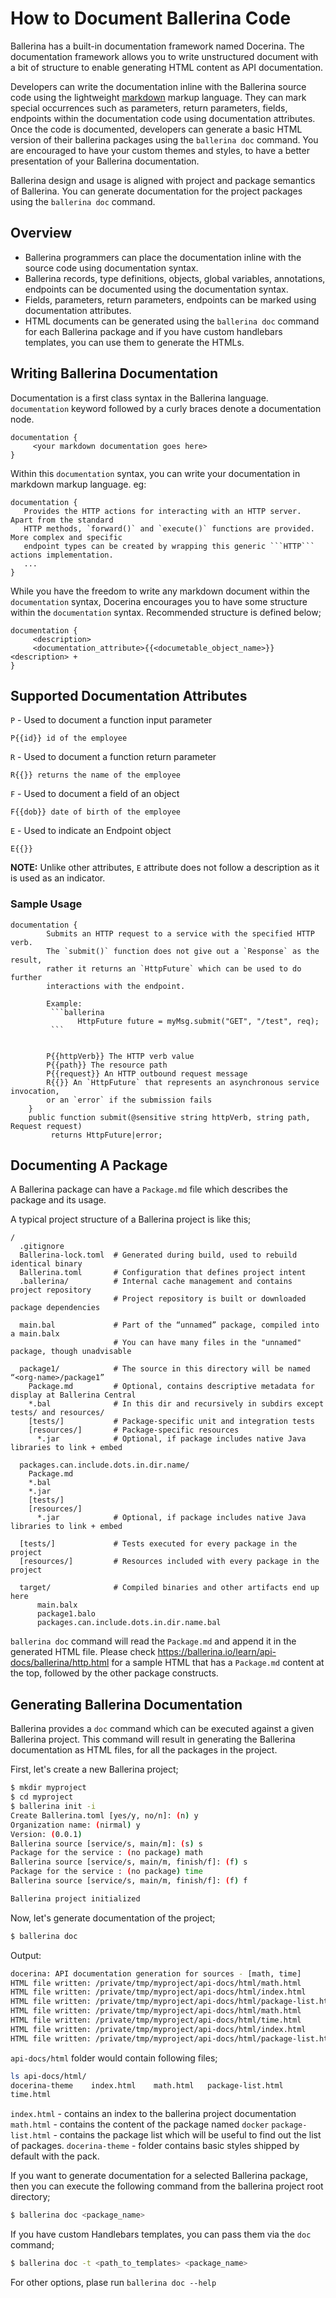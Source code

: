 # How to Document Ballerina Code

Ballerina has a built-in documentation framework named Docerina. The documentation framework allows you to write unstructured document with a bit of structure to enable generating HTML content as API documentation.

Developers can write the documentation inline with the Ballerina source code using the lightweight [markdown](https://en.wikipedia.org/wiki/Markdown) markup language. They can mark special occurrences such as parameters, return parameters, fields, endpoints within the documentation code using documentation attributes. Once the code is documented, developers can generate a basic HTML version of their ballerina packages using the `ballerina doc` command. You are encouraged to have your custom themes and styles, to have a better presentation of your Ballerina documentation. 

Ballerina design and usage is aligned with project and package semantics of Ballerina. You can generate documentation for the project packages using the ``ballerina doc`` command.


 ## Overview
* Ballerina programmers can place the documentation inline with the source code using documentation syntax.
* Ballerina records, type definitions, objects, global variables, annotations, endpoints can be documented using the documentation syntax.
* Fields, parameters, return parameters, endpoints can be marked using documentation attributes.
* HTML documents can be generated using the ``ballerina doc`` command for each Ballerina package and if you have custom handlebars templates, you can use them to generate the HTMLs.

## Writing Ballerina Documentation

Documentation is a first class syntax in the Ballerina language. ```documentation``` keyword followed by a curly braces denote a documentation node.

```
documentation {
     <your markdown documentation goes here>
}
```
Within this ```documentation``` syntax, you can write your documentation in markdown markup language.
eg:
```
documentation {
   Provides the HTTP actions for interacting with an HTTP server. Apart from the standard 
   HTTP methods, `forward()` and `execute()` functions are provided. More complex and specific 
   endpoint types can be created by wrapping this generic ```HTTP``` actions implementation.
   ...
}
```
While you have the freedom to write any markdown document within the `documentation` syntax, Docerina encourages you to have some structure within the `documentation` syntax. Recommended structure is defined below;

```
documentation {
     <description>
     <documentation_attribute>{{<documetable_object_name>}} <description> +
}
```

## Supported Documentation Attributes

`P` - Used to document a function input parameter
```
P{{id}} id of the employee
```
`R` - Used to document a function return parameter
```
R{{}} returns the name of the employee
```
`F` - Used to document a field of an object
```
F{{dob}} date of birth of the employee
```
`E` - Used to indicate an Endpoint object
```
E{{}}
```
**NOTE:** Unlike other attributes, `E` attribute does not follow a description as it is used as an indicator.


### Sample Usage

```ballerina
documentation {
        Submits an HTTP request to a service with the specified HTTP verb.
        The `submit()` function does not give out a `Response` as the result,
        rather it returns an `HttpFuture` which can be used to do further 
        interactions with the endpoint.
        
        Example:
         ```ballerina
               HttpFuture future = myMsg.submit("GET", "/test", req);
         ```


        P{{httpVerb}} The HTTP verb value
        P{{path}} The resource path
        P{{request}} An HTTP outbound request message
        R{{}} An `HttpFuture` that represents an asynchronous service invocation, 
        or an `error` if the submission fails
    }
    public function submit(@sensitive string httpVerb, string path, Request request) 
         returns HttpFuture|error;
```

## Documenting A Package

A Ballerina package can have a `Package.md` file which describes the package and its usage.

A typical project structure of a Ballerina project is like this;
```
/
  .gitignore
  Ballerina-lock.toml  # Generated during build, used to rebuild identical binary
  Ballerina.toml       # Configuration that defines project intent
  .ballerina/          # Internal cache management and contains project repository
                       # Project repository is built or downloaded package dependencies

  main.bal             # Part of the “unnamed” package, compiled into a main.balx
                       # You can have many files in the "unnamed" package, though unadvisable

  package1/            # The source in this directory will be named “<org-name>/package1” 
    Package.md         # Optional, contains descriptive metadata for display at Ballerina Central
    *.bal              # In this dir and recursively in subdirs except tests/ and resources/
    [tests/]           # Package-specific unit and integration tests
    [resources/]       # Package-specific resources
      *.jar            # Optional, if package includes native Java libraries to link + embed 
    
  packages.can.include.dots.in.dir.name/
    Package.md
    *.bal
    *.jar
    [tests/]         
    [resources/]     
      *.jar            # Optional, if package includes native Java libraries to link + embed 

  [tests/]             # Tests executed for every package in the project
  [resources/]         # Resources included with every package in the project

  target/              # Compiled binaries and other artifacts end up here
      main.balx
      package1.balo
      packages.can.include.dots.in.dir.name.bal
```

`ballerina doc` command will read the `Package.md` and append it in the generated HTML file.
Please check https://ballerina.io/learn/api-docs/ballerina/http.html for a sample HTML that has a `Package.md` content at the top, followed by the other package constructs.

## Generating Ballerina Documentation

Ballerina provides a `doc` command which can be executed against a given Ballerina project. This command will result in generating the Ballerina documentation as HTML files, for all the packages in the project.

First, let's create a new Ballerina project;
```bash
$ mkdir myproject
$ cd myproject
$ ballerina init -i
Create Ballerina.toml [yes/y, no/n]: (n) y
Organization name: (nirmal) y
Version: (0.0.1) 
Ballerina source [service/s, main/m]: (s) s
Package for the service : (no package) math
Ballerina source [service/s, main/m, finish/f]: (f) s
Package for the service : (no package) time
Ballerina source [service/s, main/m, finish/f]: (f) f

Ballerina project initialized
```
Now, let's generate documentation of the project;
```bash
$ ballerina doc
```
Output:
```bash
docerina: API documentation generation for sources - [math, time]
HTML file written: /private/tmp/myproject/api-docs/html/math.html
HTML file written: /private/tmp/myproject/api-docs/html/index.html
HTML file written: /private/tmp/myproject/api-docs/html/package-list.html
HTML file written: /private/tmp/myproject/api-docs/html/math.html
HTML file written: /private/tmp/myproject/api-docs/html/time.html
HTML file written: /private/tmp/myproject/api-docs/html/index.html
HTML file written: /private/tmp/myproject/api-docs/html/package-list.html
```

`api-docs/html` folder would contain following files;
 ```bash
 ls api-docs/html/
docerina-theme    index.html    math.html   package-list.html 
time.html
```

`index.html`  - contains an index to the ballerina project documentation
`math.html` - contains the content of the package named `docker`
`package-list.html` - contains the package list which will be useful to find out the list of packages.
`docerina-theme` - folder contains basic styles shipped by default with the pack.

If you want to generate documentation for a selected Ballerina package, then you can execute the following command from the ballerina project root directory;

```bash
$ ballerina doc <package_name>
```

If you have custom Handlebars templates, you can pass them via the `doc` command;
```bash
$ ballerina doc -t <path_to_templates> <package_name>
```
For other options, plase run `ballerina doc --help`
